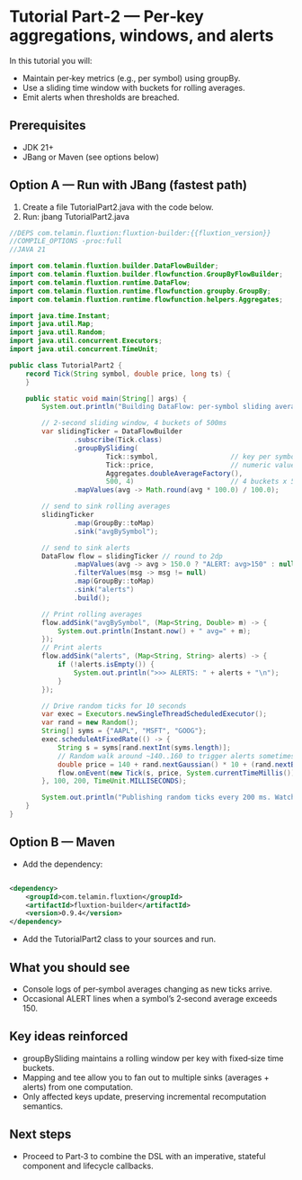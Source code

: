 # Tutorial Part‑2 — Per‑key aggregations, windows, and alerts

In this tutorial you will:

- Maintain per‑key metrics (e.g., per symbol) using groupBy.
- Use a sliding time window with buckets for rolling averages.
- Emit alerts when thresholds are breached.

## Prerequisites

- JDK 21+
- JBang or Maven (see options below)

## Option A — Run with JBang (fastest path)

1. Create a file TutorialPart2.java with the code below.
2. Run: jbang TutorialPart2.java

```java
//DEPS com.telamin.fluxtion:fluxtion-builder:{{fluxtion_version}}
//COMPILE_OPTIONS -proc:full
//JAVA 21

import com.telamin.fluxtion.builder.DataFlowBuilder;
import com.telamin.fluxtion.builder.flowfunction.GroupByFlowBuilder;
import com.telamin.fluxtion.runtime.DataFlow;
import com.telamin.fluxtion.runtime.flowfunction.groupby.GroupBy;
import com.telamin.fluxtion.runtime.flowfunction.helpers.Aggregates;

import java.time.Instant;
import java.util.Map;
import java.util.Random;
import java.util.concurrent.Executors;
import java.util.concurrent.TimeUnit;

public class TutorialPart2 {
    record Tick(String symbol, double price, long ts) {
    }

    public static void main(String[] args) {
        System.out.println("Building DataFlow: per-symbol sliding average and alerts");

        // 2-second sliding window, 4 buckets of 500ms
        var slidingTicker = DataFlowBuilder
                .subscribe(Tick.class)
                .groupBySliding(
                        Tick::symbol,                  // key per symbol
                        Tick::price,                   // numeric value
                        Aggregates.doubleAverageFactory(),
                        500, 4)                        // 4 buckets x 500ms = 2s window
                .mapValues(avg -> Math.round(avg * 100.0) / 100.0);

        // send to sink rolling averages
        slidingTicker
                .map(GroupBy::toMap)
                .sink("avgBySymbol");

        // send to sink alerts
        DataFlow flow = slidingTicker // round to 2dp
                .mapValues(avg -> avg > 150.0 ? "ALERT: avg>150" : null)
                .filterValues(msg -> msg != null)
                .map(GroupBy::toMap)
                .sink("alerts")
                .build();

        // Print rolling averages
        flow.addSink("avgBySymbol", (Map<String, Double> m) -> {
            System.out.println(Instant.now() + " avg=" + m);
        });
        // Print alerts
        flow.addSink("alerts", (Map<String, String> alerts) -> {
            if (!alerts.isEmpty()) {
                System.out.println(">>> ALERTS: " + alerts + "\n");
            }
        });

        // Drive random ticks for 10 seconds
        var exec = Executors.newSingleThreadScheduledExecutor();
        var rand = new Random();
        String[] syms = {"AAPL", "MSFT", "GOOG"};
        exec.scheduleAtFixedRate(() -> {
            String s = syms[rand.nextInt(syms.length)];
            // Random walk around ~140..160 to trigger alerts sometimes
            double price = 140 + rand.nextGaussian() * 10 + (rand.nextBoolean() ? 10 : 0);
            flow.onEvent(new Tick(s, price, System.currentTimeMillis()));
        }, 100, 200, TimeUnit.MILLISECONDS);

        System.out.println("Publishing random ticks every 200 ms. Watch averages and occasional alerts...\n");
    }
}
```

## Option B — Maven

- Add the dependency:

```xml

<dependency>
    <groupId>com.telamin.fluxtion</groupId>
    <artifactId>fluxtion-builder</artifactId>
    <version>0.9.4</version>
</dependency>
```

- Add the TutorialPart2 class to your sources and run.

## What you should see

- Console logs of per‑symbol averages changing as new ticks arrive.
- Occasional ALERT lines when a symbol’s 2‑second average exceeds 150.

## Key ideas reinforced

- groupBySliding maintains a rolling window per key with fixed‑size time buckets.
- Mapping and tee allow you to fan out to multiple sinks (averages + alerts) from one computation.
- Only affected keys update, preserving incremental recomputation semantics.

## Next steps

- Proceed to Part‑3 to combine the DSL with an imperative, stateful component and lifecycle callbacks.
